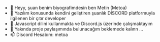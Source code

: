 - 👋 Heyy, şuan benim biyografimdesin ben Metin (Metoa)
- 👀 Yazılım konusunda kendini geliştiren şuanlık DİSCORD platformuyla ilgilenen bir çıtır developer
- 🌱 Javascript dilini kullanmakta ve Discord.js üzerinde çalışmaktayım
- 💞️ Yakında proje paylaşımında bulunacağım beklemede kalınn ...
- 📫 Discord Hesabım: metoa

